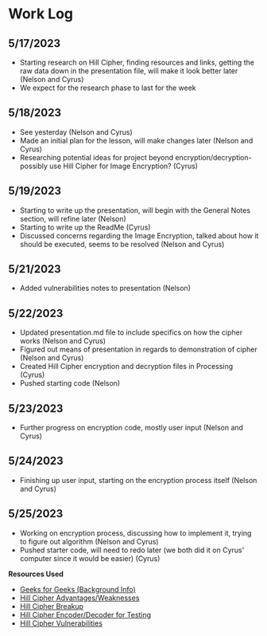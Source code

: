 # Work Log

## 5/17/2023
 - Starting research on Hill Cipher, finding resources and links, getting the raw data down in the presentation file, will make it look better later (Nelson and Cyrus)
 - We expect for the research phase to last for the week

## 5/18/2023
 - See yesterday (Nelson and Cyrus)
 - Made an initial plan for the lesson, will make changes later (Nelson and Cyrus)
 - Researching potential ideas for project beyond encryption/decryption- possibly use Hill Cipher for Image Encryption? (Cyrus)

## 5/19/2023
 - Starting to write up the presentation, will begin with the General Notes section, will refine later (Nelson)
 - Starting to write up the ReadMe (Cyrus)
 - Discussed concerns regarding the Image Encryption, talked about how it should be executed, seems to be resolved (Nelson and Cyrus)

## 5/21/2023
 - Added vulnerabilities notes to presentation (Nelson)

## 5/22/2023
 - Updated presentation.md file to include specifics on how the cipher works (Nelson and Cyrus)
 - Figured out means of presentation in regards to demonstration of cipher (Nelson and Cyrus)
 - Created Hill Cipher encryption and decryption files in Processing (Cyrus)
 - Pushed starting code (Nelson)

## 5/23/2023
- Further progress on encryption code, mostly user input (Nelson and Cyrus)

## 5/24/2023
 - Finishing up user input, starting on the encryption process itself (Nelson and Cyrus)

## 5/25/2023
 - Working on encryption process, discussing how to implement it, trying to figure out algorithm (Nelson and Cyrus)
 - Pushed starter code, will need to redo later (we both did it on Cyrus' computer since it would be easier) (Cyrus)






**Resources Used**  
- [Geeks for Geeks (Background Info)](https://www.geeksforgeeks.org/hill-cipher/)
- [Hill Cipher Advantages/Weaknesses](https://intellipaat.com/blog/what-is-hill-cipher/?US)
- [Hill Cipher Breakup](https://crypto.interactive-maths.com/hill-cipher.html) 
- [Hill Cipher Encoder/Decoder for Testing](https://www.dcode.fr/hill-cipher)
- [Hill Cipher Vulnerabilities](https://www.businessprocessincubator.com/content/what-is-hill-cipher/#:~:text=As%20mentioned%20earlier%2C%20Hill%20Cipher%20has%20a%20proven,follows%20only%20the%20standard%20algebraic%20algorithms%20for%20solutions.)
